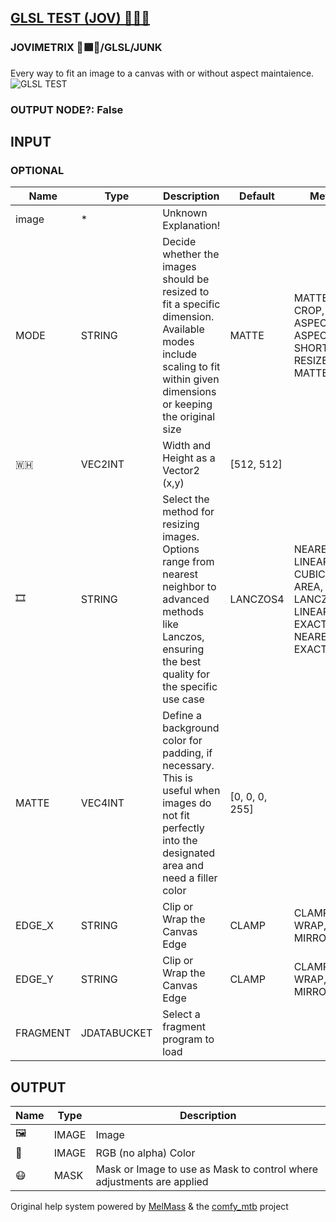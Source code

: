 [GLSL TEST (JOV) 🧙🏽‍♀️](https://github.com/Amorano/Jovimetrix-examples/blob/master/node/GLSL%20TEST/GLSL%20TEST.md)
-------------------------------------------------------------------------------------------------------------------
### JOVIMETRIX 🔺🟩🔵/GLSL/JUNK
Every way to fit an image to a canvas with or without aspect maintaience.
![GLSL TEST](https://raw.githubusercontent.com/Amorano/Jovimetrix-examples/master/node/GLSL%20TEST/GLSL%20TEST.png)
### OUTPUT NODE?: False
INPUT
-----
### OPTIONAL
| Name | Type | Description | Default | Meta |
| --- | --- | --- | --- | --- |
| image | \* | Unknown Explanation! |  |  |
| MODE | STRING | Decide whether the images should be resized to fit a specific dimension. Available modes include scaling to fit within given dimensions or keeping the original size | MATTE | MATTE, CROP, FIT, ASPECT, ASPECT SHORT, RESIZE MATTE |
| 🇼🇭 | VEC2INT | Width and Height as a Vector2 (x,y) | [512, 512] |  |
| 🎞️ | STRING | Select the method for resizing images. Options range from nearest neighbor to advanced methods like Lanczos, ensuring the best quality for the specific use case | LANCZOS4 | NEAREST, LINEAR, CUBIC, AREA, LANCZOS4, LINEAR EXACT, NEAREST EXACT |
| MATTE | VEC4INT | Define a background color for padding, if necessary. This is useful when images do not fit perfectly into the designated area and need a filler color | [0, 0, 0, 255] |  |
| EDGE\_X | STRING | Clip or Wrap the Canvas Edge | CLAMP | CLAMP, WRAP, MIRROR |
| EDGE\_Y | STRING | Clip or Wrap the Canvas Edge | CLAMP | CLAMP, WRAP, MIRROR |
| FRAGMENT | JDATABUCKET | Select a fragment program to load |  |  |
OUTPUT
------
| Name | Type | Description |
| --- | --- | --- |
| 🖼️ | IMAGE | Image |
| 🌈 | IMAGE | RGB (no alpha) Color |
| 😷 | MASK | Mask or Image to use as Mask to control where adjustments are applied |
Original help system powered by [MelMass](https://github.com/melMass) & the [comfy\_mtb](https://github.com/melMass/comfy_mtb) project